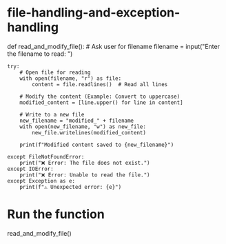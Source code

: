 # file-handling-and-exception-handling
def read_and_modify_file():
    # Ask user for filename
    filename = input("Enter the filename to read: ")

    try:
        # Open file for reading
        with open(filename, "r") as file:
            content = file.readlines()  # Read all lines
        
        # Modify the content (Example: Convert to uppercase)
        modified_content = [line.upper() for line in content]
        
        # Write to a new file
        new_filename = "modified_" + filename
        with open(new_filename, "w") as new_file:
            new_file.writelines(modified_content)
        
        print(f"Modified content saved to {new_filename}")

    except FileNotFoundError:
        print("❌ Error: The file does not exist.")
    except IOError:
        print("❌ Error: Unable to read the file.")
    except Exception as e:
        print(f"⚠️ Unexpected error: {e}")

# Run the function
read_and_modify_file()
